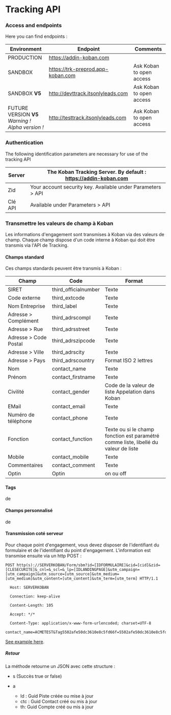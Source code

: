 # Tracking API

### Access and endpoints

Here you can find endpoints :

| Environment                                            | Endpoint                          | Comments                 |
| ------------------------------------------------------ | --------------------------------- | ------------------------ |
| PRODUCTION                                             | https://addin-koban.com           |                          |
| SANDBOX                                                | https://trk-preprod.app-koban.com | Ask Koban to open access |
| SANDBOX **V5**                                         | http://devttrack.itsonlyleads.com | Ask Koban to open access |
| FUTURE VERSION **V5**<br />*Warning ! Alpha version !* | http://testtrack.itsonlyleads.com | Ask Koban to open access |

### Authentication

The following identification parameters are necessary for use of the tracking API

| Server  | The Koban Tracking Server. By default :   https://addin-koban.com |
| ------- | ------------------------------------------------------------ |
| Zid     | Your account security key. Available under Parameters > API  |
| Clé API | Available under Parameters > API                             |

### Transmettre les valeurs de champ à Koban

Les informations d'engagement sont transmises à Koban via des valeurs de champ. Chaque champ dispose d'un code interne à Koban qui doit être transmis via l'API de Tracking.

#### Champs standard

Ces champs standards peuvent être transmis à Koban :

| **Champ**             | **Code**             | **Format**                                                   |
| --------------------- | -------------------- | ------------------------------------------------------------ |
| SIRET                 | third_officialnumber | Texte                                                        |
| Code externe          | third_extcode        | Texte                                                        |
| Nom Entreprise        | third_label          | Texte                                                        |
| Adresse > Complément  | third_adrscompl      | Texte                                                        |
| Adresse > Rue         | third_adrsstreet     | Texte                                                        |
| Adresse > Code Postal | third_adrszipcode    | Texte                                                        |
| Adresse > Ville       | third_adrscity       | Texte                                                        |
| Adresse > Pays        | third_adrscountry    | Format ISO 2 lettres                                         |
| Nom                   | contact_name         | Texte                                                        |
| Prénom                | contact_firstname    | Texte                                                        |
| Civilité              | contact_gender       | Code de la valeur de liste Appelation dans Koban             |
| EMail                 | contact_email        | Texte                                                        |
| Numéro de téléphone   | contact_phone        | Texte                                                        |
| Fonction              | contact_function     | Texte ou si le champ fonction est paramétré comme liste, libellé du  valeur de liste |
| Mobile                | contact_mobile       | Texte                                                        |
| Commentaires          | contact_comment      | Texte                                                        |
| Optin                 | Optin                | on ou off                                                    |

#### Tags

de

#### Champs personnalisé

de

#### Transmission coté serveur

Pour chaque point d'engagement, vous devez disposer de l'identifiant du formulaire et de l'identifiant du point d'engagement. L'information est transmise ensuite via un http POST :

```
POST http(s)://SERVERKOBAN/Form/sbm?id=[IDFORMULAIRE]&cid=[cid]&zid=[CLESECURITE]&_cnl=&_scl=&_lp=[IDLANDINGPAGE]&utm_campaign=[utm_campaign]&utm_source=[utm_source]&utm_medium=[utm_medium]&utm_content=[utm_content]&utm_term=[utm_term] HTTP/1.1

  Host: SERVERKOBAN

  Connection: keep-alive

  Content-Length: 105

  Accept: */*

  Content-Type: application/x-www-form-urlencoded; charset=UTF-8

contact_name=ACMETEST&Tag5502afe50dc3610e8c5fd66f=5502afe50dc3610e8c5fd66c&Spe57cfe7b40dc3610ed8db0bf5=38
```

[See example here](https://documenter.getpostman.com/view/1804856/SzKSSKAk?version=latest#cd216ab2-f29d-417e-bf0c-32ef63b19fd7).

##### Retour

La méthode retourne un JSON avec cette structure :

* s (Succès true or false)

* a
  * ld : Guid Piste créée ou mise à jour
  * ctc : Guid Contact créé ou mis à jour
  * th: Guid Compte créé ou mis à jour

